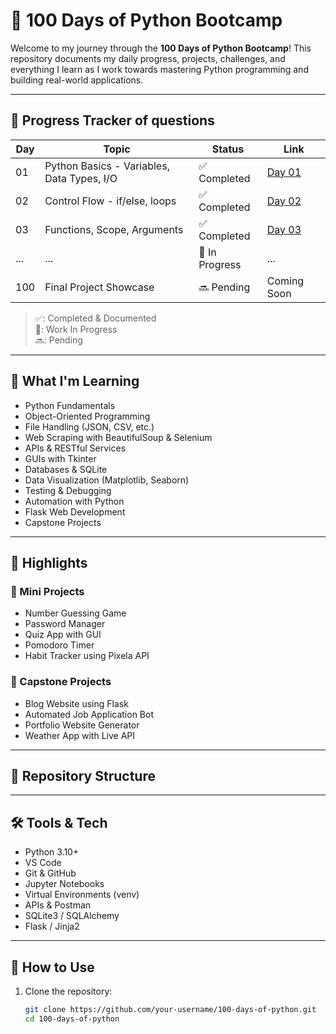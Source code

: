 # 🐍 100 Days of Python Bootcamp

Welcome to my journey through the **100 Days of Python Bootcamp**! This repository documents my daily progress, projects, challenges, and everything I learn as I work towards mastering Python programming and building real-world applications.

---

## 📅 Progress Tracker of questions 

| Day | Topic | Status | Link |
|-----|-------|--------|------|
| 01  | Python Basics - Variables, Data Types, I/O | ✅ Completed | [Day 01](./Day001) |
| 02  | Control Flow - if/else, loops | ✅ Completed | [Day 02](./Day002) |
| 03  | Functions, Scope, Arguments | ✅ Completed | [Day 03](./Day003) |
| ... | ...   | 🔄 In Progress | ... |
| 100 | Final Project Showcase | 🔜 Pending | Coming Soon |

> ✅: Completed & Documented  
> 🔄: Work In Progress  
> 🔜: Pending  

---

## 🧠 What I'm Learning

- Python Fundamentals
- Object-Oriented Programming
- File Handling (JSON, CSV, etc.)
- Web Scraping with BeautifulSoup & Selenium
- APIs & RESTful Services
- GUIs with Tkinter
- Databases & SQLite
- Data Visualization (Matplotlib, Seaborn)
- Testing & Debugging
- Automation with Python
- Flask Web Development
- Capstone Projects

---

## 🚀 Highlights

### 🔸 Mini Projects
- Number Guessing Game
- Password Manager
- Quiz App with GUI
- Pomodoro Timer
- Habit Tracker using Pixela API

### 🔸 Capstone Projects
- Blog Website using Flask
- Automated Job Application Bot
- Portfolio Website Generator
- Weather App with Live API

---

## 📂 Repository Structure


---

## 🛠️ Tools & Tech

- Python 3.10+
- VS Code
- Git & GitHub
- Jupyter Notebooks
- Virtual Environments (venv)
- APIs & Postman
- SQLite3 / SQLAlchemy
- Flask / Jinja2

---

## 📌 How to Use

1. Clone the repository:
   ```bash
   git clone https://github.com/your-username/100-days-of-python.git
   cd 100-days-of-python



